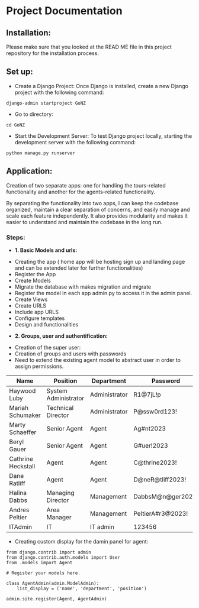 # Project Documentation

## Installation:

Please make sure that you looked at the READ ME file in this project repository for the installation process.

## Set up:

- Create a Django Project: Once Django is installed, create a new Django project with the following command:

```
django-admin startproject GoNZ
```

- Go to directory:

```
cd GoNZ
```

- Start the Development Server: To test Django project locally, starting the development server with the following command:

```
python manage.py runserver
```

## Application:

Creation of two separate apps: one for handling the tours-related functionality and another for the agents-related functionality.

By separating the functionality into two apps, I can keep the codebase organized, maintain a clear separation of concerns, and easily manage and scale each feature independently. It also provides modularity and makes it easier to understand and maintain the codebase in the long run.

### Steps:

- **1. Basic Models and urls:**

* Creating the app ( home app will be hosting sign up and landing page and can be extended later for further functionalities)
* Register the App
* Create Models
* Migrate the database with makes migration and migrate
* Register the model in each app admin.py to access it in the admin panel.
* Create Views
* Create URLS
* Include app URLS
* Configure templates
* Design and functionalities

- **2. Groups, user and authentification:**

* Creation of the super user:
* Creation of groups and users with passwords
* Need to extend the existing agent model to abstract user in order to assign permissions.

| Name               | Position             | Department    | Password          | Username               |
| ------------------ | -------------------- | ------------- | ----------------- | ---------------------- |
| Haywood Luby       | System Administrator | Administrator | R1@7jL!p          | haywood.luby_admin     |
| Mariah Schumaker   | Technical Director   | Administrator | P@ssw0rd123!      | mariah.schumaker_admin |
| Marty Schaeffer    | Senior Agent         | Agent         | Ag#nt2023         | marty.schaeffer_agent  |
| Beryl Gauer        | Senior Agent         | Agent         | G#uer!2023        | beryl.gauer_agent      |
| Cathrine Heckstall | Agent                | Agent         | C@thrine2023!     | cathrine.heckstall     |
| Dane Ratliff       | Agent                | Agent         | D@neR@tliff2023!  | dane.ratliff           |
| Halina Dabbs       | Managing Director    | Management    | DabbsM@n@ger2023! | halina.dabbs           |
| Andres Peltier     | Area Manager         | Management    | PeltierA#r3@2023! | andres.peltier         |
| ITAdmin            | IT                   | IT admin      | 123456            | ITAdmin                |

- Creating custom display for the damin panel for agent:

```
from django.contrib import admin
from django.contrib.auth.models import User
from .models import Agent

# Register your models here.

class AgentAdmin(admin.ModelAdmin):
    list_display = ('name', 'department', 'position')

admin.site.register(Agent, AgentAdmin)
```
